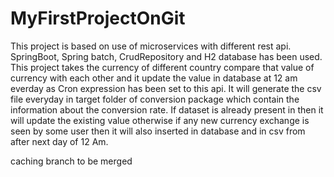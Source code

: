 # MyFirstProjectOnGit

This project is based on use of microservices with different rest api. SpringBoot, Spring batch, CrudRepository and H2 database has been used. This project takes the currency of
different country compare that value of currency with each other and it update the value in database at 12 am everday as Cron expression has been set to this api. 
It will generate the csv file everyday in target folder of conversion package which contain the information about the conversion rate. If dataset is already present in 
then it will update the existing value otherwise if any new currency exchange is seen by some user then it will also inserted in database and in csv from after next day of 12 Am.


caching branch to be merged
